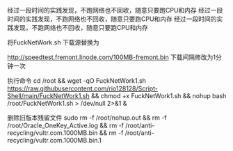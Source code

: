 经过一段时间的实践发现，不跑网络也不回收，随意只要跑CPU和内存 经过一段时间的实践发现，不跑网络也不回收，随意只要跑CPU和内存 经过一段时间的实践发现，不跑网络也不回收，随意只要跑CPU和内存

将FuckNetWork.sh 下载源替换为

http://speedtest.fremont.linode.com/100MB-fremont.bin
下载间隔修改为1分钟一次

执行命令
cd /root && wget -qO FuckNetWork1.sh https://raw.githubusercontent.com/rio128128/Script-Shell/main/FuckNetWork1.sh && chmod +x FuckNetWork1.sh && nohup bash /root/FuckNetWork1.sh > /dev/null 2>&1 &

删除旧版本残留文件
sudo rm -f /root/nohup.out && rm -f /root/Oracle_OneKey_Active.log && rm -f /root/anti-recycling/vultr.com.1000MB.bin && rm -f /root/anti-recycling/vultr.com.1000MB.bin.1


